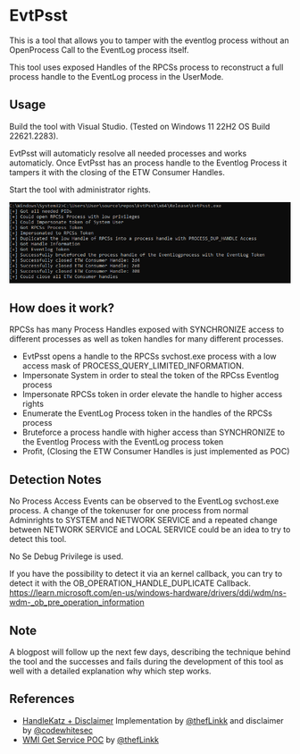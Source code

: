 # EvtPsst

This is a tool that allows you to tamper with the eventlog process without an OpenProcess Call to the EventLog process itself.

This tool uses exposed Handles of the RPCSs process to reconstruct a full process handle to the EventLog process in the UserMode.

## Usage

Build the tool with Visual Studio. (Tested on Windows 11 22H2 OS Build 22621.2283).

EvtPsst will automaticly resolve all needed processes and works automaticly.
Once EvtPsst has an process handle to the Eventlog Process it tampers it with the closing of the ETW Consumer Handles.

Start the tool with administrator rights.


![EvtPsst](EvtPsst.png)

## How does it work?

RPCSs has many Process Handles exposed with SYNCHRONIZE access to different processes as well as token handles for many different processes.

- EvtPsst opens a handle to the RPCSs svchost.exe process with a low access mask of PROCESS_QUERY_LIMITED_INFORMATION.
- Impersonate System in order to steal the token of the RPCss Eventlog process
- Impersonate RPCSs token in order elevate the handle to higher access rights
- Enumerate the EventLog Process token in the handles of the RPCSs process
- Bruteforce a process handle with higher access than SYNCHRONIZE to the Eventlog Process with the EventLog process token
- Profit, (Closing the ETW Consumer Handles is just implemented as POC)


## Detection Notes

No Process Access Events can be observed to the EventLog svchost.exe process.
A change of the tokenuser for one process from normal Adminrights to SYSTEM and NETWORK SERVICE and a repeated change between NETWORK SERVICE and LOCAL SERVICE could be an idea to try to detect this tool.

No Se Debug Privilege is used.

If you have the possibility to detect it via an kernel callback, you can try to detect it with the OB_OPERATION_HANDLE_DUPLICATE Callback.
https://learn.microsoft.com/en-us/windows-hardware/drivers/ddi/wdm/ns-wdm-_ob_pre_operation_information

## Note

A blogpost will follow up the next few days, describing the technique behind the tool and the successes and fails during the development of this tool as well with a detailed explanation why which step works.


## References
* [HandleKatz + Disclaimer](https://github.com/codewhitesec/HandleKatz) Implementation by [@thefLinkk](https://twitter.com/thefLinkk) and disclaimer by [@codewhitesec](https://twitter.com/codewhitesec)
* [WMI Get Service POC](https://github.com/thefLink/C-To-Shellcode-Examples/tree/master/WMI_get_pid_service_evt) by [@thefLinkk](https://twitter.com/thefLinkk)
